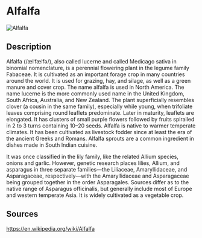 # Alfalfa

![Alfalfa](https://raw.githubusercontent.com/lepuzz03/plant_can_be_food_collection_datasets/me/asparagus/datasets/asparagus_1.jpg)

## Description

Alfalfa (/ælˈfælfə/), also called lucerne and called Medicago sativa in binomial nomenclature, is a perennial flowering plant in the legume family Fabaceae. It is cultivated as an important forage crop in many countries around the world. It is used for grazing, hay, and silage, as well as a green manure and cover crop. The name alfalfa is used in North America. The name lucerne is the more commonly used name in the United Kingdom, South Africa, Australia, and New Zealand. The plant superficially resembles clover (a cousin in the same family), especially while young, when trifoliate leaves comprising round leaflets predominate. Later in maturity, leaflets are elongated. It has clusters of small purple flowers followed by fruits spiralled in 2 to 3 turns containing 10–20 seeds. Alfalfa is native to warmer temperate climates. It has been cultivated as livestock fodder since at least the era of the ancient Greeks and Romans. Alfalfa sprouts are a common ingredient in dishes made in South Indian cuisine.

It was once classified in the lily family, like the related Allium species, onions and garlic. However, genetic research places lilies, Allium, and asparagus in three separate families—the Liliaceae, Amaryllidaceae, and Asparagaceae, respectively—with the Amaryllidaceae and Asparagaceae being grouped together in the order Asparagales. Sources differ as to the native range of Asparagus officinalis, but generally include most of Europe and western temperate Asia. It is widely cultivated as a vegetable crop.
## Sources
https://en.wikipedia.org/wiki/Alfalfa
